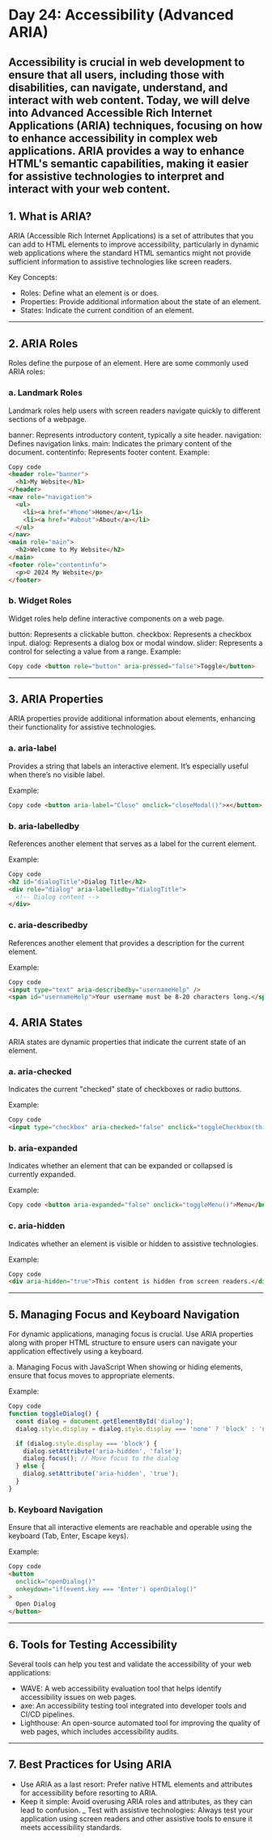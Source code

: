 # Day 24: Accessibility (Advanced ARIA)

## Accessibility is crucial in web development to ensure that all users, including those with disabilities, can navigate, understand, and interact with web content. Today, we will delve into Advanced Accessible Rich Internet Applications (ARIA) techniques, focusing on how to enhance accessibility in complex web applications. ARIA provides a way to enhance HTML's semantic capabilities, making it easier for assistive technologies to interpret and interact with your web content.

## 1. What is ARIA?

ARIA (Accessible Rich Internet Applications) is a set of attributes that you can add to HTML elements to improve accessibility, particularly in dynamic web applications where the standard HTML semantics might not provide sufficient information to assistive technologies like screen readers.

Key Concepts:

- Roles: Define what an element is or does.
- Properties: Provide additional information about the state of an element.
- States: Indicate the current condition of an element.

---

## 2. ARIA Roles

Roles define the purpose of an element. Here are some commonly used ARIA roles:

### a. Landmark Roles

Landmark roles help users with screen readers navigate quickly to different sections of a webpage.

banner: Represents introductory content, typically a site header.
navigation: Defines navigation links.
main: Indicates the primary content of the document.
contentinfo: Represents footer content.
Example:

```html
Copy code
<header role="banner">
  <h1>My Website</h1>
</header>
<nav role="navigation">
  <ul>
    <li><a href="#home">Home</a></li>
    <li><a href="#about">About</a></li>
  </ul>
</nav>
<main role="main">
  <h2>Welcome to My Website</h2>
</main>
<footer role="contentinfo">
  <p>© 2024 My Website</p>
</footer>
```

### b. Widget Roles

Widget roles help define interactive components on a web page.

button: Represents a clickable button.
checkbox: Represents a checkbox input.
dialog: Represents a dialog box or modal window.
slider: Represents a control for selecting a value from a range.
Example:

```html
Copy code <button role="button" aria-pressed="false">Toggle</button>
```

---

## 3. ARIA Properties

ARIA properties provide additional information about elements, enhancing their functionality for assistive technologies.

### a. aria-label

Provides a string that labels an interactive element. It’s especially useful when there’s no visible label.

Example:

```html
Copy code <button aria-label="Close" onclick="closeModal()">×</button>
```

### b. aria-labelledby

References another element that serves as a label for the current element.

Example:

```html
Copy code
<h2 id="dialogTitle">Dialog Title</h2>
<div role="dialog" aria-labelledby="dialogTitle">
  <!-- Dialog content -->
</div>
```

### c. aria-describedby

References another element that provides a description for the current element.

Example:

```html
Copy code
<input type="text" aria-describedby="usernameHelp" />
<span id="usernameHelp">Your username must be 8-20 characters long.</span>
```

## 4. ARIA States

ARIA states are dynamic properties that indicate the current state of an element.

### a. aria-checked

Indicates the current "checked" state of checkboxes or radio buttons.

Example:

```html
Copy code
<input type="checkbox" aria-checked="false" onclick="toggleCheckbox(this)" />
```

### b. aria-expanded

Indicates whether an element that can be expanded or collapsed is currently expanded.

Example:

```html
Copy code <button aria-expanded="false" onclick="toggleMenu()">Menu</button>
```

### c. aria-hidden

Indicates whether an element is visible or hidden to assistive technologies.

Example:

```html
Copy code
<div aria-hidden="true">This content is hidden from screen readers.</div>
```

---

## 5. Managing Focus and Keyboard Navigation

For dynamic applications, managing focus is crucial. Use ARIA properties along with proper HTML structure to ensure users can navigate your application effectively using a keyboard.

a. Managing Focus with JavaScript
When showing or hiding elements, ensure that focus moves to appropriate elements.

Example:

```javascript
Copy code
function toggleDialog() {
  const dialog = document.getElementById('dialog');
  dialog.style.display = dialog.style.display === 'none' ? 'block' : 'none';

  if (dialog.style.display === 'block') {
    dialog.setAttribute('aria-hidden', 'false');
    dialog.focus(); // Move focus to the dialog
  } else {
    dialog.setAttribute('aria-hidden', 'true');
  }
}
```

### b. Keyboard Navigation

Ensure that all interactive elements are reachable and operable using the keyboard (Tab, Enter, Escape keys).

Example:

```html
Copy code
<button
  onclick="openDialog()"
  onkeydown="if(event.key === 'Enter') openDialog()"
>
  Open Dialog
</button>
```

---

## 6. Tools for Testing Accessibility

Several tools can help you test and validate the accessibility of your web applications:

- WAVE: A web accessibility evaluation tool that helps identify accessibility issues on web pages.
- axe: An accessibility testing tool integrated into developer tools and CI/CD pipelines.
- Lighthouse: An open-source automated tool for improving the quality of web pages, which includes accessibility audits.

---

## 7. Best Practices for Using ARIA

- Use ARIA as a last resort: Prefer native HTML elements and attributes for accessibility before resorting to ARIA.
- Keep it simple: Avoid overusing ARIA roles and attributes, as they can lead to confusion.
  \_ Test with assistive technologies: Always test your application using screen readers and other assistive tools to ensure it meets accessibility standards.
